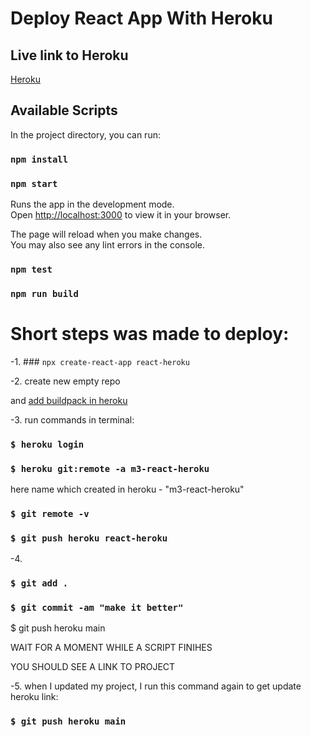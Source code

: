 # Deploy React App With Heroku

## Live link to Heroku
[Heroku](https://m3-react-heroku.herokuapp.com/)

## Available Scripts

In the project directory, you can run:

### `npm install`

### `npm start`

Runs the app in the development mode.\
Open [http://localhost:3000](http://localhost:3000) to view it in your browser.

The page will reload when you make changes.\
You may also see any lint errors in the console.

### `npm test`

### `npm run build`


# Short steps was made to deploy:

-1. ### `npx create-react-app react-heroku`

-2. create new empty repo <react-heroku>

and [add buildpack in heroku](https://github.com/mars/create-react-app-buildpack)

-3. run commands in terminal:
### `$ heroku login`

### `$ heroku git:remote -a m3-react-heroku`

here name which created in heroku - "m3-react-heroku"

### `$ git remote -v`

### `$ git push heroku react-heroku`

-4. 
### `$ git add .`

### `$ git commit -am "make it better"`

$ git push heroku main

WAIT FOR A MOMENT WHILE A SCRIPT FINIHES

YOU SHOULD SEE A LINK TO PROJECT

-5. when I updated my project, I run this command again to get update heroku link:

### `$ git push heroku main`
